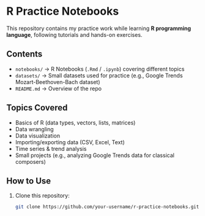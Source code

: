 # R Practice Notebooks

This repository contains my practice work while learning **R programming language**, following tutorials and hands-on exercises.

## Contents
- `notebooks/` → R Notebooks (`.Rmd` / `.ipynb`) covering different topics
- `datasets/` → Small datasets used for practice (e.g., Google Trends Mozart-Beethoven-Bach dataset)
- `README.md` → Overview of the repo

## Topics Covered
- Basics of R (data types, vectors, lists, matrices)
- Data wrangling
- Data visualization
- Importing/exporting data (CSV, Excel, Text)
- Time series & trend analysis
- Small projects (e.g., analyzing Google Trends data for classical composers)

## How to Use
1. Clone this repository:
   ```bash
   git clone https://github.com/your-username/r-practice-notebooks.git
